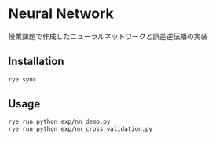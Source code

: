 # Neural Network

授業課題で作成したニューラルネットワークと誤差逆伝播の実装

## Installation
```bash
rye sync
```

## Usage
```bash
rye run python exp/nn_demo.py
rye run python exp/nn_cross_validation.py
```